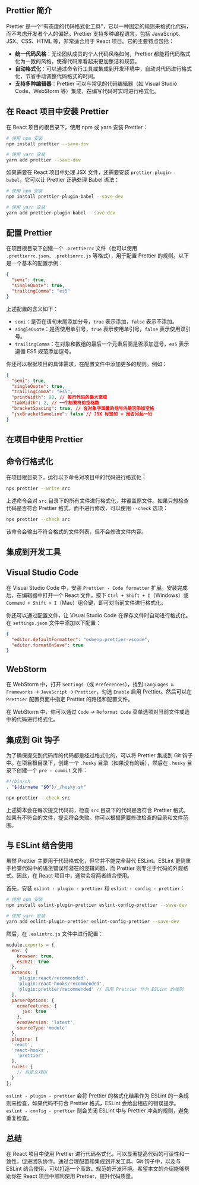 ## Prettier 简介
Prettier 是一个“有态度的代码格式化工具”，它以一种固定的规则来格式化代码，而不考虑开发者个人的偏好。Prettier 支持多种编程语言，包括 JavaScript、JSX、CSS、HTML 等，非常适合用于 React 项目。它的主要特点包括：
- **统一代码风格**：无论团队成员的个人代码风格如何，Prettier 都能将代码格式化为一致的风格，使得代码库看起来更加整洁和规范。
- **自动格式化**：可以通过命令行工具或集成到开发环境中，自动对代码进行格式化，节省手动调整代码格式的时间。
- **支持多种编辑器**：Prettier 可以与常见的代码编辑器（如 Visual Studio Code、WebStorm 等）集成，在编写代码时实时进行格式化。

## 在 React 项目中安装 Prettier
在 React 项目的根目录下，使用 npm 或 yarn 安装 Prettier：

```bash
# 使用 npm 安装
npm install prettier --save-dev

# 使用 yarn 安装
yarn add prettier --save-dev
```

如果需要在 React 项目中处理 JSX 文件，还需要安装 `prettier-plugin - babel`，它可以让 Prettier 正确处理 Babel 语法：

```bash
# 使用 npm 安装
npm install prettier-plugin-babel --save-dev

# 使用 yarn 安装
yarn add prettier-plugin-babel --save-dev
```

## 配置 Prettier
在项目根目录下创建一个 `.prettierrc` 文件（也可以使用 `.prettierrc.json`、`.prettierrc.js` 等格式），用于配置 Prettier 的规则。以下是一个基本的配置示例：

```json
{
  "semi": true,
  "singleQuote": true,
  "trailingComma": "es5"
}
```

上述配置的含义如下：
- `semi`：是否在语句末尾添加分号，`true` 表示添加，`false` 表示不添加。
- `singleQuote`：是否使用单引号，`true` 表示使用单引号，`false` 表示使用双引号。
- `trailingComma`：在对象和数组的最后一个元素后面是否添加逗号，`es5` 表示遵循 ES5 规范添加逗号。

你还可以根据项目的具体需求，在配置文件中添加更多的规则。例如：

```json
{
  "semi": true,
  "singleQuote": true,
  "trailingComma": "es5",
  "printWidth": 80, // 每行代码的最大宽度
  "tabWidth": 2, // 一个制表符的空格数
  "bracketSpacing": true, // 在对象字面量的括号内是否添加空格
  "jsxBracketSameLine": false // JSX 标签的 > 是否另起一行
}
```

## 在项目中使用 Prettier
## 命令行格式化
在项目根目录下，运行以下命令对项目中的代码进行格式化：

```bash
npx prettier --write src
```

上述命令会对 `src` 目录下的所有文件进行格式化，并覆盖原文件。如果只想检查代码是否符合 Prettier 格式，而不进行修改，可以使用 `--check` 选项：

```bash
npx prettier --check src
```

该命令会输出不符合格式的文件列表，但不会修改文件内容。

## 集成到开发工具
## Visual Studio Code
在 Visual Studio Code 中，安装 `Prettier - Code formatter` 扩展。安装完成后，在编辑器中打开一个 React 文件，按下 `Ctrl + Shift + I`（Windows）或 `Command + Shift + I`（Mac）组合键，即可对当前文件进行格式化。

你还可以通过配置文件，让 Visual Studio Code 在保存文件时自动进行格式化。在 `settings.json` 文件中添加以下配置：

```json
{
  "editor.defaultFormatter": "esbenp.prettier-vscode",
  "editor.formatOnSave": true
}
```

## WebStorm
在 WebStorm 中，打开 `Settings`（或 `Preferences`），找到 `Languages & Frameworks` -> `JavaScript` -> `Prettier`，勾选 `Enable` 启用 Prettier。然后可以在 `Prettier` 配置页面中指定 Prettier 的路径和配置文件。

在 WebStorm 中，你可以通过 `Code` -> `Reformat Code` 菜单选项对当前文件或选中的代码进行格式化。

## 集成到 Git 钩子
为了确保提交到代码库的代码都是经过格式化的，可以将 Prettier 集成到 Git 钩子中。在项目根目录下，创建一个 `.husky` 目录（如果没有的话），然后在 `.husky` 目录下创建一个 `pre - commit` 文件：

```bash
#!/bin/sh
. "$(dirname "$0")/_/husky.sh"

npx prettier --check src
```

上述脚本会在每次提交代码前，检查 `src` 目录下的代码是否符合 Prettier 格式。如果有不符合的文件，提交将会失败。你可以根据需要修改检查的目录和文件范围。

## 与 ESLint 结合使用
虽然 Prettier 主要用于代码格式化，但它并不能完全替代 ESLint。ESLint 更侧重于检查代码中的语法错误和潜在的逻辑问题，而 Prettier 则专注于代码的外观格式。因此，在 React 项目中，通常会将两者结合使用。

首先，安装 `eslint - plugin - prettier` 和 `eslint - config - prettier`：

```bash
# 使用 npm 安装
npm install eslint-plugin-prettier eslint-config-prettier --save-dev

# 使用 yarn 安装
yarn add eslint-plugin-prettier eslint-config-prettier --save-dev
```

然后，在 `.eslintrc.js` 文件中进行配置：

```javascript
module.exports = {
  env: {
    browser: true,
    es2021: true
  },
  extends: [
    'plugin:react/recommended',
    'plugin:react-hooks/recommended',
    'plugin:prettier/recommended' // 启用 Prettier 作为 ESLint 的规则
  ],
  parserOptions: {
    ecmaFeatures: {
      jsx: true
    },
    ecmaVersion: 'latest',
    sourceType:'module'
  },
  plugins: [
  'react',
  'react-hooks',
    'prettier'
  ],
  rules: {
    // 自定义规则
  }
};
```

`eslint - plugin - prettier` 会将 Prettier 的格式化结果作为 ESLint 的一条规则来检查，如果代码不符合 Prettier 格式，ESLint 会给出相应的错误提示。`eslint - config - prettier` 则会关闭 ESLint 中与 Prettier 冲突的规则，避免重复检查。

## 总结
在 React 项目中使用 Prettier 进行代码格式化，可以显著提高代码的可读性和一致性，促进团队协作。通过合理配置和集成到开发工具、Git 钩子中，以及与 ESLint 结合使用，可以打造一个高效、规范的开发环境。希望本文的介绍能够帮助你在 React 项目中顺利使用 Prettier，提升代码质量。  